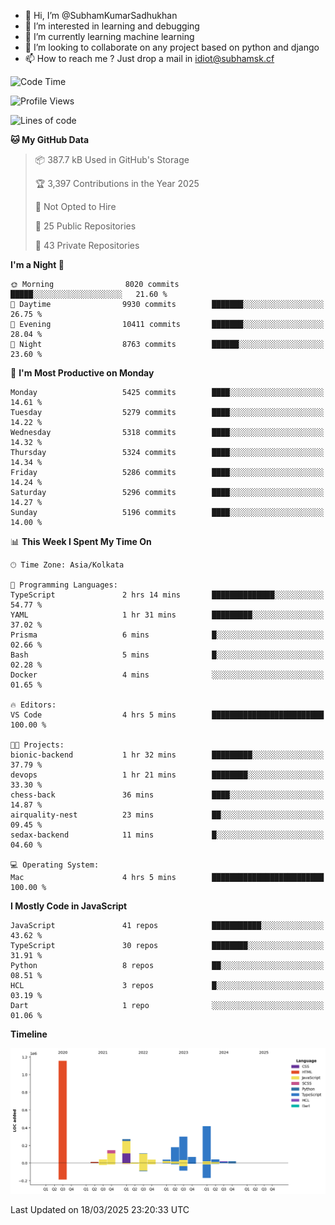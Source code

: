 - 👋 Hi, I’m @SubhamKumarSadhukhan
- 👀 I’m interested in learning and debugging
- 🌱 I’m currently learning machine learning
- 💞️ I’m looking to collaborate on any project based on python and django
- 📫 How to reach me ?
      Just drop a mail in idiot@subhamsk.cf

<!---
SubhamKumarSadhukhan/SubhamKumarSadhukhan is a ✨ special ✨ repository because its `README.md` (this file) appears on your GitHub profile.
You can click the Preview link to take a look at your changes.
--->


<!--START_SECTION:waka-->
![Code Time](http://img.shields.io/badge/Code%20Time-2%2C783%20hrs%2029%20mins-blue)

![Profile Views](http://img.shields.io/badge/Profile%20Views-6-blue)

![Lines of code](https://img.shields.io/badge/From%20Hello%20World%20I%27ve%20Written-2.8%20million%20lines%20of%20code-blue)

**🐱 My GitHub Data** 

> 📦 387.7 kB Used in GitHub's Storage 
 > 
> 🏆 3,397 Contributions in the Year 2025
 > 
> 🚫 Not Opted to Hire
 > 
> 📜 25 Public Repositories 
 > 
> 🔑 43 Private Repositories 
 > 
**I'm a Night 🦉** 

```text
🌞 Morning                8020 commits        █████░░░░░░░░░░░░░░░░░░░░   21.60 % 
🌆 Daytime                9930 commits        ███████░░░░░░░░░░░░░░░░░░   26.75 % 
🌃 Evening                10411 commits       ███████░░░░░░░░░░░░░░░░░░   28.04 % 
🌙 Night                  8763 commits        ██████░░░░░░░░░░░░░░░░░░░   23.60 % 
```
📅 **I'm Most Productive on Monday** 

```text
Monday                   5425 commits        ████░░░░░░░░░░░░░░░░░░░░░   14.61 % 
Tuesday                  5279 commits        ████░░░░░░░░░░░░░░░░░░░░░   14.22 % 
Wednesday                5318 commits        ████░░░░░░░░░░░░░░░░░░░░░   14.32 % 
Thursday                 5324 commits        ████░░░░░░░░░░░░░░░░░░░░░   14.34 % 
Friday                   5286 commits        ████░░░░░░░░░░░░░░░░░░░░░   14.24 % 
Saturday                 5296 commits        ████░░░░░░░░░░░░░░░░░░░░░   14.27 % 
Sunday                   5196 commits        ████░░░░░░░░░░░░░░░░░░░░░   14.00 % 
```


📊 **This Week I Spent My Time On** 

```text
🕑︎ Time Zone: Asia/Kolkata

💬 Programming Languages: 
TypeScript               2 hrs 14 mins       ██████████████░░░░░░░░░░░   54.77 % 
YAML                     1 hr 31 mins        █████████░░░░░░░░░░░░░░░░   37.02 % 
Prisma                   6 mins              █░░░░░░░░░░░░░░░░░░░░░░░░   02.66 % 
Bash                     5 mins              █░░░░░░░░░░░░░░░░░░░░░░░░   02.28 % 
Docker                   4 mins              ░░░░░░░░░░░░░░░░░░░░░░░░░   01.65 % 

🔥 Editors: 
VS Code                  4 hrs 5 mins        █████████████████████████   100.00 % 

🐱‍💻 Projects: 
bionic-backend           1 hr 32 mins        █████████░░░░░░░░░░░░░░░░   37.79 % 
devops                   1 hr 21 mins        ████████░░░░░░░░░░░░░░░░░   33.30 % 
chess-back               36 mins             ████░░░░░░░░░░░░░░░░░░░░░   14.87 % 
airquality-nest          23 mins             ██░░░░░░░░░░░░░░░░░░░░░░░   09.45 % 
sedax-backend            11 mins             █░░░░░░░░░░░░░░░░░░░░░░░░   04.60 % 

💻 Operating System: 
Mac                      4 hrs 5 mins        █████████████████████████   100.00 % 
```

**I Mostly Code in JavaScript** 

```text
JavaScript               41 repos            ███████████░░░░░░░░░░░░░░   43.62 % 
TypeScript               30 repos            ████████░░░░░░░░░░░░░░░░░   31.91 % 
Python                   8 repos             ██░░░░░░░░░░░░░░░░░░░░░░░   08.51 % 
HCL                      3 repos             █░░░░░░░░░░░░░░░░░░░░░░░░   03.19 % 
Dart                     1 repo              ░░░░░░░░░░░░░░░░░░░░░░░░░   01.06 % 
```



**Timeline**

![Lines of Code chart](https://raw.githubusercontent.com/SubhamKumarSadhukhan/SubhamKumarSadhukhan/main/assets/bar_graph.png)


 Last Updated on 18/03/2025 23:20:33 UTC
<!--END_SECTION:waka-->
